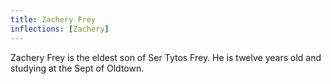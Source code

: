 ```yaml
---
title: Zachery Frey
inflections: [Zachery]
---
```


Zachery Frey is the eldest son of Ser Tytos Frey. He is twelve years old and studying at the Sept of Oldtown.


